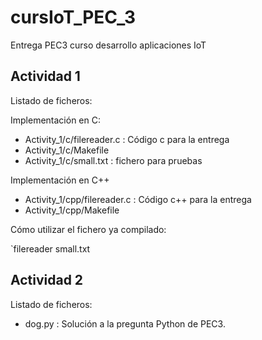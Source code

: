 # cursIoT_PEC_3
Entrega PEC3 curso desarrollo aplicaciones IoT

## Actividad 1

Listado de ficheros:

Implementación en C:

- Activity_1/c/filereader.c : Código c para la entrega
- Activity_1/c/Makefile
- Activity_1/c/small.txt : fichero para pruebas

Implementación en C++

- Activity_1/cpp/filereader.c : Código c++ para la entrega
- Activity_1/cpp/Makefile

Cómo utilizar el fichero ya compilado:

`filereader small.txt

## Actividad 2

Listado de ficheros:
- dog.py : Solución a la pregunta Python de PEC3.